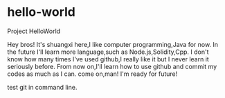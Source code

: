 # hello-world
Project HelloWorld

Hey bros!
It's shuangxi here,I like computer programming,Java for now.
In the future I'll learn more language,such as Node.js,Solidity,Cpp.
I don't know how many times I've used github,I really like it but I never learn it seriously before.
From now on,I'll learn how to use github and commit my codes as much as I can.
come on,man! I'm ready for future!

test git in command line.
